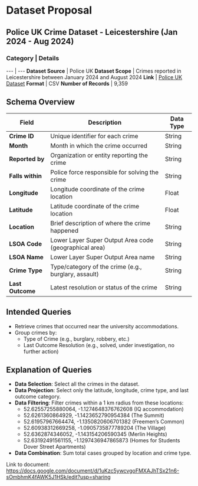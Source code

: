# Dataset Proposal
## Police UK Crime Dataset - Leicestershire (Jan 2024 - Aug 2024)

### Category | Details
--- | ---
**Dataset Source** | Police UK
**Dataset Scope** | Crimes reported in Leicestershire between January 2024 and August 2024
**Link** | [Police UK Dataset](https://data.police.uk/)
**Format** | CSV
**Number of Records** | 9,359

## Schema Overview

| Field         | Description                                             | Data Type |
|---------------|---------------------------------------------------------|-----------|
| **Crime ID**  | Unique identifier for each crime                        | String    |
| **Month**     | Month in which the crime occurred                       | String    |
| **Reported by**| Organization or entity reporting the crime             | String    |
| **Falls within**| Police force responsible for solving the crime        | String    |
| **Longitude** | Longitude coordinate of the crime location              | Float     |
| **Latitude**  | Latitude coordinate of the crime location               | Float     |
| **Location**  | Brief description of where the crime happened           | String    |
| **LSOA Code** | Lower Layer Super Output Area code (geographical area)  | String    |
| **LSOA Name** | Lower Layer Super Output Area name                      | String    |
| **Crime Type**| Type/category of the crime (e.g., burglary, assault)    | String    |
| **Last Outcome**| Latest resolution or status of the crime              | String    |

## Intended Queries

- Retrieve crimes that occurred near the university accommodations.
- Group crimes by:
  - Type of Crime (e.g., burglary, robbery, etc.)
  - Last Outcome Resolution (e.g., solved, under investigation, no further action)

## Explanation of Queries

- **Data Selection**: Select all the crimes in the dataset.
- **Data Projection**: Select only the latitude, longitude, crime type, and last outcome category.
- **Data Filtering**: Filter crimes within a 1 km radius from these locations:
  - 52.62557255880064, -1.1274648376762608 (IQ accommodation)
  - 52.6261360864929, -1.1423652790954384 (The Summit)
  - 52.61957967664474, -1.1350820606701382 (Freemen’s Common)
  - 52.60938312669258, -1.0905735877789204 (The Village)
  - 52.6362874346052, -1.143154206590345 (Merlin Heights)
  - 52.63192491561155, -1.1297436947865873 (Homes for Students Dover Street Apartments)
- **Data Combination**: Sum total cases grouped by location and crime type.


Link to document: https://docs.google.com/document/d/1uKzc5ywcvgoFMXAJhTSx21n6-sOmbhmK4fAWK5J1HSk/edit?usp=sharing